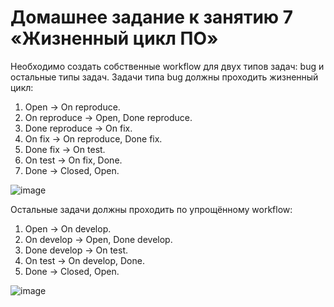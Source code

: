 # Домашнее задание к занятию 7 «Жизненный цикл ПО»
Необходимо создать собственные workflow для двух типов задач: bug и остальные типы задач. Задачи типа bug должны проходить жизненный цикл:
1. Open -> On reproduce.
2. On reproduce -> Open, Done reproduce.
3. Done reproduce -> On fix.
4. On fix -> On reproduce, Done fix.
5. Done fix -> On test.
6. On test -> On fix, Done.
7. Done -> Closed, Open.

![image](https://github.com/suntsovvv/ci-01-intro/assets/154943765/90e2de19-5497-4f61-bea2-27aa4254786a)

Остальные задачи должны проходить по упрощённому workflow:

1. Open -> On develop.
2. On develop -> Open, Done develop.
3. Done develop -> On test.
4. On test -> On develop, Done.
5. Done -> Closed, Open.

![image](https://github.com/suntsovvv/ci-01-intro/assets/154943765/83dadc30-f9ca-4361-b216-51dfea28e3f7)   



   
